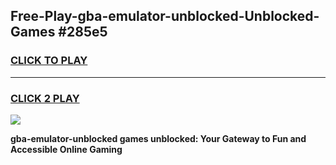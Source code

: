 
## Free-Play-gba-emulator-unblocked-Unblocked-Games #285e5
<h3>
<a href="https://news.freeplayer.one?title=gba-emulator-unblocked&ref=8M">CLICK TO PLAY</a></h3>
<hr>

<h3>
<a href="https://news.freeplayer.one?title=gba-emulator-unblocked&ref=8M">CLICK 2 PLAY</a>
  
</h3>

<a href="https://news.freeplayer.one?title=gba-emulator-unblocked&ref=8M"><img src="https://clearcache.store/games.png"></a>


**gba-emulator-unblocked games unblocked: Your Gateway to Fun and Accessible Online Gaming**
